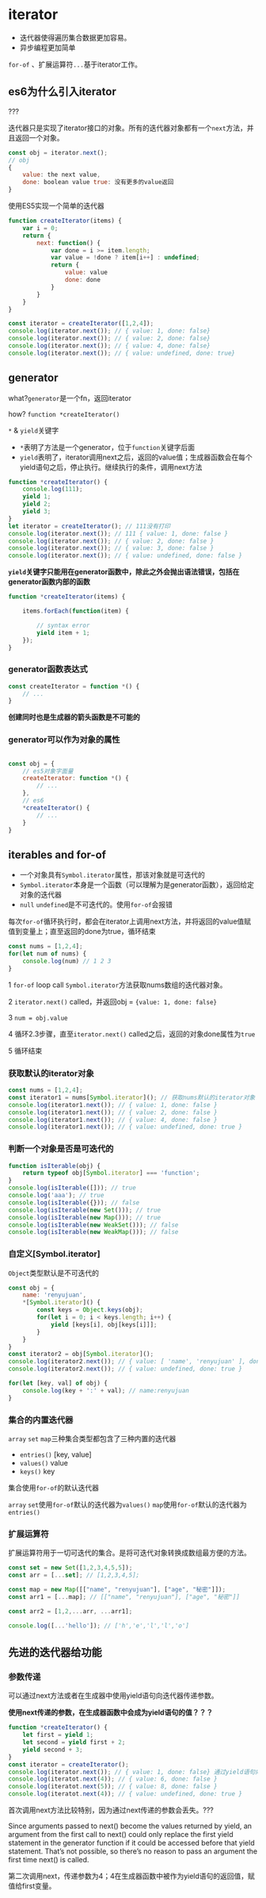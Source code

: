 # iterator

- 迭代器使得遍历集合数据更加容易。
- 异步编程更加简单

`for-of` 、扩展运算符`...`基于iterator工作。

## es6为什么引入iterator

???

迭代器只是实现了iterator接口的对象。所有的迭代器对象都有一个`next`方法，并且返回一个对象。

```javascript
const obj = iterator.next();
// obj
{
    value: the next value,
    done: boolean value true: 没有更多的value返回
}
```

使用ES5实现一个简单的迭代器

```javascript
function createIterator(items) {
    var i = 0;
    return {
        next: function() {
            var done = i >= item.length;
            var value = !done ? item[i++] : undefined;
            return {
                value: value
                done: done
            }
        }
    }
}

const iterator = createIterator([1,2,4]);
console.log(iterator.next()); // { value: 1, done: false}
console.log(iterator.next()); // { value: 2, done: false}
console.log(iterator.next()); // { value: 4, done: false}
console.log(iterator.next()); // { value: undefined, done: true}
```

## generator

what?`generator`是一个fn，返回iterator

how? `function *createIterator()`

`*` & `yield`关键字

- `*`表明了方法是一个generator，位于`function`关键字后面
- `yield`表明了，iterator调用next之后，返回的value值；生成器函数会在每个yield语句之后，停止执行。继续执行的条件，调用next方法

```javascript
function *createIterator() {
    console.log(111);
    yield 1;
    yield 2;
    yield 3;
}
let iterator = createIterator(); // 111没有打印
console.log(iterator.next()); // 111 { value: 1, done: false }
console.log(iterator.next()); // { value: 2, done: false }
console.log(iterator.next()); // { value: 3, done: false }
console.log(iterator.next()); // { value: undefined, done: false }
```

**`yield`关键字只能用在generator函数中，除此之外会抛出语法错误，包括在generator函数内部的函数**
```javascript
function *createIterator(items) {

    items.forEach(function(item) {

        // syntax error
        yield item + 1;
    });
}
```

### generator函数表达式

```javascript
const createIterator = function *() {
    // ...
}
```

**创建同时也是生成器的箭头函数是不可能的**

### generator可以作为对象的属性

```javascript

const obj = {
    // es5对象字面量
    createIterator: function *() {
        // ...
    },
    // es6
    *createIterator() {
        // ...
    }
}
```

## iterables and for-of

- 一个对象具有`Symbol.iterator`属性，那该对象就是可迭代的
- `Symbol.iterator`本身是一个函数（可以理解为是generator函数），返回给定对象的迭代器
- `null` `undefined`是不可迭代的。使用`for-of`会报错


每次`for-of`循环执行时，都会在iterator上调用next方法，并将返回的value值赋值到变量上；直至返回的done为true，循环结束

```javascript
const nums = [1,2,4];
for(let num of nums) {
    console.log(num) // 1 2 3
}
```

1 `for-of` loop call `Symbol.iterator`方法获取nums数组的迭代器对象。

2 `iterator.next()` called，并返回obj = `{value: 1, done: false}`

3 `num = obj.value`

4 循环2.3步骤，直至`iterator.next()` called之后，返回的对象done属性为`true`

5 循环结束

### 获取默认的iterator对象

```javascript
const nums = [1,2,4];
const iterator1 = nums[Symbol.iterator](); // 获取nums默认的iterator对象
console.log(iterator1.next()); // { value: 1, done: false }
console.log(iterator1.next()); // { value: 2, done: false }
console.log(iterator1.next()); // { value: 4, done: false }
console.log(iterator1.next()); // { value: undefined, done: true }
```

### 判断一个对象是否是可迭代的

```javascript
function isIterable(obj) {
    return typeof obj[Symbol.iterator] === 'function';
}
console.log(isIterable([])); // true
console.log('aaa'); // true
console.log(isIterable({})); // false
console.log(isIterable(new Set())); // true
console.log(isIterable(new Map())); // true
console.log(isIterable(new WeakSet())); // false
console.log(isIterable(new WeakMap())); // false
```

### 自定义[Symbol.iterator]

`Object`类型默认是不可迭代的

```javascript
const obj = {
    name: 'renyujuan',
    *[Symbol.iterator]() {
        const keys = Object.keys(obj);
        for(let i = 0; i < keys.length; i++) {
            yield [keys[i], obj[keys[i]]];
        }
    }
}
const iterator2 = obj[Symbol.iterator]();
console.log(iterator2.next()); // { value: [ 'name', 'renyujuan' ], done: false }
console.log(iterator2.next()); // { value: undefined, done: true }

for(let [key, val] of obj) {
    console.log(key + ':' + val); // name:renyujuan
}
```

### 集合的内置迭代器

`array` `set` `map`三种集合类型都包含了三种内置的迭代器

- `entries()` [key, value]
- `values()` value
- `keys()` key

集合使用`for-of`的默认迭代器

`array` `set`使用`for-of`默认的迭代器为`values()`
`map`使用`for-of`默认的迭代器为`entries()`

### 扩展运算符

扩展运算符用于一切可迭代的集合。是将可迭代对象转换成数组最方便的方法。

```javascript
const set = new Set([1,2,3,4,5,5]);
const arr = [...set]; // [1,2,3,4,5];

const map = new Map([["name", "renyujuan"], ["age", "秘密"]]);
const arr1 = [...map]; // [["name", "renyujuan"], ["age", "秘密"]]

const arr2 = [1,2,...arr, ...arr1];

console.log([...'hello']); // ['h','e','l','l','o']
```

## 先进的迭代器给功能

### 参数传递

可以通过next方法或者在生成器中使用yield语句向迭代器传递参数。

**使用next传递的参数，在生成器函数中会成为yield语句的值？？？**

```javascript
function *createIterator() {
    let first = yield 1;
    let second = yield first + 2;
    yield second + 3;
}
const iterator = createIterator();
console.log(iterator.next()); // { value: 1, done: false} 通过yield语句向iterator传值
console.log(iteratot.next(4)); // { value: 6, done: false }
console.log(iteratot.next(5)); // { value: 8, done: false }
console.log(iteratot.next(4)); // { value: undefined, done: true }
```

首次调用next方法比较特别，因为通过next传递的参数会丢失。???

Since arguments passed to next() become the values returned by yield, an argument from the first call to next() could only replace the first yield statement in the generator function if it could be accessed before that yield statement. That’s not possible, so there’s no reason to pass an argument the first time next() is called.

第二次调用next，传递参数为4；4在生成器函数中被作为yield语句的返回值，赋值给first变量。

